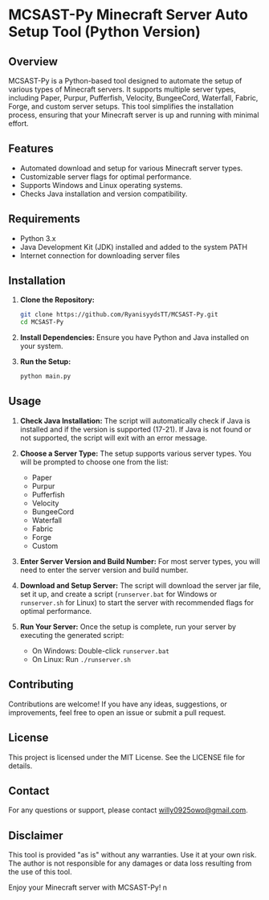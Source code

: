 # MCSAST-Py Minecraft Server Auto Setup Tool (Python Version)

## Overview
MCSAST-Py is a Python-based tool designed to automate the setup of various types of Minecraft servers. It supports multiple server types, including Paper, Purpur, Pufferfish, Velocity, BungeeCord, Waterfall, Fabric, Forge, and custom server setups. This tool simplifies the installation process, ensuring that your Minecraft server is up and running with minimal effort.


## Features
- Automated download and setup for various Minecraft server types.
- Customizable server flags for optimal performance.
- Supports Windows and Linux operating systems.
- Checks Java installation and version compatibility.
## Requirements
- Python 3.x
- Java Development Kit (JDK) installed and added to the system PATH
- Internet connection for downloading server files

## Installation
1. **Clone the Repository:**
    ```sh
    git clone https://github.com/RyanisyydsTT/MCSAST-Py.git
    cd MCSAST-Py
    ```

2. **Install Dependencies:**
    Ensure you have Python and Java installed on your system.

3. **Run the Setup:**
    ```sh
    python main.py
    ```

## Usage
1. **Check Java Installation:**
    The script will automatically check if Java is installed and if the version is supported (17-21). If Java is not found or not supported, the script will exit with an error message.

2. **Choose a Server Type:**
    The setup supports various server types. You will be prompted to choose one from the list:
    - Paper
    - Purpur
    - Pufferfish
    - Velocity
    - BungeeCord
    - Waterfall
    - Fabric
    - Forge
    - Custom

3. **Enter Server Version and Build Number:**
    For most server types, you will need to enter the server version and build number.

4. **Download and Setup Server:**
    The script will download the server jar file, set it up, and create a script (`runserver.bat` for Windows or `runserver.sh` for Linux) to start the server with recommended flags for optimal performance.

5. **Run Your Server:**
    Once the setup is complete, run your server by executing the generated script:
    - On Windows: Double-click `runserver.bat`
    - On Linux: Run `./runserver.sh`

## Contributing
Contributions are welcome! If you have any ideas, suggestions, or improvements, feel free to open an issue or submit a pull request.

## License
This project is licensed under the MIT License. See the LICENSE file for details.

## Contact
For any questions or support, please contact [willy0925owo@gmail.com](mailto:willy0925owo@gmail.com).

## Disclaimer
This tool is provided "as is" without any warranties. Use it at your own risk. The author is not responsible for any damages or data loss resulting from the use of this tool.

Enjoy your Minecraft server with MCSAST-Py!
n
